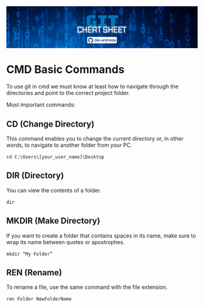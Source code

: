 <img src="assets/gitcs-main-header.jpg" align="center"/>

<br>

# CMD Basic Commands

To use git in cmd we must know at least how to navigate through the directories and point to the correct project folder.

Most important commands:

## CD (Change Directory)

This command enables you to change the current directory or, in other words, to navigate to another folder from your PC.

```
cd C:\Users\[your_user_name]\Desktop
```

## DIR (Directory)

You can view the contents of a folder.

```
dir
```

## MKDIR (Make Directory)

If you want to create a folder that contains spaces in its name, make sure to wrap its name between quotes or apostrophes.

```
mkdir “My Folder”
```

## REN (Rename)

To rename a file, use the same command with the file extension.

```
ren Folder NewFolderName
```
